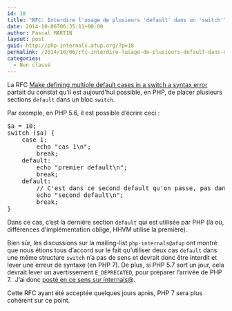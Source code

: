 ```yaml
---
id: 18
title: "RFC: Interdire l'usage de plusieurs 'default' dans un 'switch'"
date: 2014-10-06T06:35:11+00:00
author: Pascal MARTIN
layout: post
guid: http://php-internals.afup.org/?p=18
permalink: /2014/10/06/rfc-interdire-lusage-de-plusieurs-default-dans-un-switch/
categories:
  - Non classé
---
```

La RFC [Make defining multiple default cases in a switch a syntax error](https://wiki.php.net/rfc/switch.default.multiple) partait du constat qu&rsquo;il est aujourd&rsquo;hui possible, en PHP, de placer plusieurs sections `default` dans un bloc `switch`.

Par exemple, en PHP 5.6, il est possible d&rsquo;écrire ceci :

<pre>$a = 10;
switch ($a) {
    case 1:
        echo "cas 1\n";
        break;
    default:
        echo "premier default\n";
        break;
    default:
        // C'est dans ce second default qu'on passe, pas dans le premier
        echo "second default\n";
        break;
}</pre>

Dans ce cas, c&rsquo;est la dernière section `default` qui est utilisée par PHP (là où, différences d&rsquo;implémentation oblige, HHVM utilise la première).

Bien sûr, les discussions sur la mailing-list `php-internals@afup` ont montré que nous étions tous d&rsquo;accord sur le fait qu&rsquo;utiliser deux cas `default` dans une même structure `switch` n&rsquo;a pas de sens et devrait donc être interdit et lever une erreur de syntaxe (en PHP 7). De plus, si PHP 5.7 sort un jour, cela devrait lever un avertissement `E_DEPRECATED`, pour préparer l&rsquo;arrivée de PHP 7.  J&rsquo;ai donc [posté en ce sens sur internals@](http://news.php.net/php.internals/77216).

Cette RFC ayant été acceptée quelques jours après, PHP 7 sera plus cohérent sur ce point.
